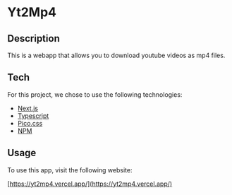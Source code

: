# Yt2Mp4

## Description

This is a webapp that allows you to download youtube videos as mp4 files.

## Tech

For this project, we chose to use the following technologies:
* [Next.js](https://nextjs.org/)
* [Typescript](https://www.typescriptlang.org/)
* [Pico.css](https://picocss.com/)
* [NPM](https://www.npmjs.com/)

## Usage

To use this app, visit the following website:

[https://yt2mp4.vercel.app/](https://yt2mp4.vercel.app/)
